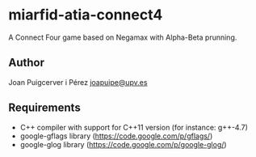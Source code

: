 miarfid-atia-connect4
=====================

A Connect Four game based on Negamax with Alpha-Beta prunning.

Author
------
Joan Puigcerver i Pérez <joapuipe@upv.es>

Requirements
------------
- C++ compiler with support for C++11 version (for instance: g++-4.7)
- google-gflags library (https://code.google.com/p/gflags/)
- google-glog library (https://code.google.com/p/google-glog/)